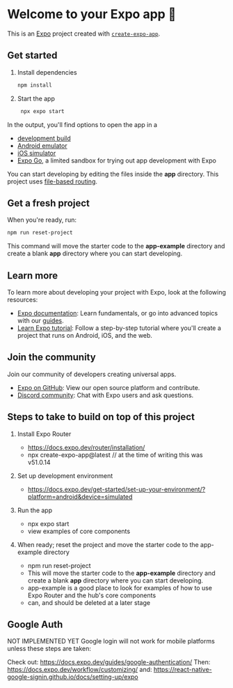 # Welcome to your Expo app 👋

This is an [Expo](https://expo.dev) project created with [`create-expo-app`](https://www.npmjs.com/package/create-expo-app).

## Get started

1. Install dependencies

   ```bash
   npm install
   ```

2. Start the app

   ```bash
    npx expo start
   ```

In the output, you'll find options to open the app in a

- [development build](https://docs.expo.dev/develop/development-builds/introduction/)
- [Android emulator](https://docs.expo.dev/workflow/android-studio-emulator/)
- [iOS simulator](https://docs.expo.dev/workflow/ios-simulator/)
- [Expo Go](https://expo.dev/go), a limited sandbox for trying out app development with Expo

You can start developing by editing the files inside the **app** directory. This project uses [file-based routing](https://docs.expo.dev/router/introduction).

## Get a fresh project

When you're ready, run:

```bash
npm run reset-project
```

This command will move the starter code to the **app-example** directory and create a blank **app** directory where you can start developing.

## Learn more

To learn more about developing your project with Expo, look at the following resources:

- [Expo documentation](https://docs.expo.dev/): Learn fundamentals, or go into advanced topics with our [guides](https://docs.expo.dev/guides).
- [Learn Expo tutorial](https://docs.expo.dev/tutorial/introduction/): Follow a step-by-step tutorial where you'll create a project that runs on Android, iOS, and the web.

## Join the community

Join our community of developers creating universal apps.

- [Expo on GitHub](https://github.com/expo/expo): View our open source platform and contribute.
- [Discord community](https://chat.expo.dev): Chat with Expo users and ask questions.

## Steps to take to build on top of this project

1. Install Expo Router

   - https://docs.expo.dev/router/installation/
   - npx create-expo-app@latest // at the time of writing this was v51.0.14

2. Set up development environment

   - https://docs.expo.dev/get-started/set-up-your-environment/?platform=android&device=simulated

3. Run the app

   - npx expo start
   - view examples of core components

4. When ready; reset the project and move the starter code to the app-example directory

   - npm run reset-project
   - This will move the starter code to the **app-example** directory and create a blank **app** directory where you can start developing.
   - app-example is a good place to look for examples of how to use Expo Router and the hub's core components
   - can, and should be deleted at a later stage

## Google Auth

NOT IMPLEMENTED YET
Google login will not work for mobile platforms unless these steps are taken:

Check out: https://docs.expo.dev/guides/google-authentication/
Then: https://docs.expo.dev/workflow/customizing/
and: https://react-native-google-signin.github.io/docs/setting-up/expo
